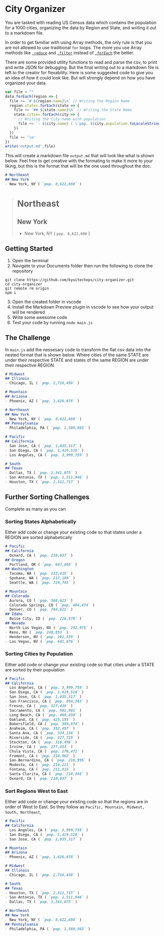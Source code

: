 # City Organizer

You are tasked with reading US Census data which contains the population for a 1000 cities, organizing the data by Region and State, and writing it out to a markdown file. 

In order to get familiar with using Array methods, the only rule is that you are not allowed to use traditional `for` loops. The more you use Array methods like [`.reduce`](https://developer.mozilla.org/en-US/docs/Web/JavaScript/Reference/Global_Objects/Array/Reduce) and [`.filter`](https://developer.mozilla.org/en-US/docs/Web/JavaScript/Reference/Global_Objects/Array/filter) instead of [`.forEach`](https://developer.mozilla.org/en-US/docs/Web/JavaScript/Reference/Global_Objects/Array/forEach) the better.

There are some provided utility functions to read and parse the csv, to print and write JSON for debugging. But the final writing out to a markdown file is left to the creator for flexability. Here is some suggested code to give you an idea of how it could look like. But will strongly depend on how you have organized your data.

``` js
var file = ""
data.forEach(region => {
  file += `# ${region.name}\n` // Writing the Region Name
  region.states.forEach(state => {
    file += `## ${state.name}\n` // Writing the State Name
    state.cities.forEach(city => {
      // Writing the City name with population
      file += `- ${city.name} ( \`pop. ${city.population.toLocaleString()}\` )\n`
    })
  })
  file += '\n'
})
write('output.md',file)
```

This will create a markdown file `output.md` that will look like what is shown below. Feel free to get creative with the formating to make it more to your liking, but this is the format that will be the one used throughout the doc.
``` md
# Northeast
## New York
- New York, NY ( `pop. 8,622,698` )
```
> # Northeast
> ## New York
> - New York, NY ( `pop. 8,622,698` )

## Getting Started

1. Open the terminal
2. Navigate to your Documents folder then run the following to clone the repository
```
git clone https://github.com/byuitechops/city-organizer.git
cd city-organizer
git remote rm origin
npm i
```
3. Open the created folder in vscode
4. Install the Markdown Preview plugin in vscode to see how your output will be rendered
5. Write some awesome code
5. Test your code by running `node main.js`

## The Challenge
In `main.js` add the nessesary code to transform the flat csv data into the nested format that is shown below. Where cities of the same STATE are under their respective STATE and states of the same REGION are under their respective REGION

``` md
# Midwest
## Illinois
- Chicago, IL ( `pop. 2,716,450` )

# Mountain
## Arizona
- Phoenix, AZ ( `pop. 1,626,078` )

# Northeast
## New York
- New York, NY ( `pop. 8,622,698` )
## Pennsylvania
- Philadelphia, PA ( `pop. 1,580,863` )

# Pacific
## California
- San Jose, CA ( `pop. 1,035,317` )
- San Diego, CA ( `pop. 1,419,516` )
- Los Angeles, CA ( `pop. 3,999,759` )

# South
## Texas
- Dallas, TX ( `pop. 1,341,075` )
- San Antonio, TX ( `pop. 1,511,946` )
- Houston, TX ( `pop. 2,312,717` )
```

## Further Sorting Challenges
Complete as many as you can

### Sorting States Alphabetically
Either add code or change your existing code so that states under a REGION are sorted alphabetically
``` md
# Pacific
## California
- Oxnard, CA ( `pop. 210,037` )
## Oregon
- Portland, OR ( `pop. 647,805` )
## Washington
- Tacoma, WA ( `pop. 213,418` )
- Spokane, WA ( `pop. 217,108` )
- Seattle, WA ( `pop. 724,745` )

# Mountain
## Colorado
- Aurora, CO ( `pop. 366,623` )
- Colorado Springs, CO ( `pop. 464,474` )
- Denver, CO ( `pop. 704,621` )
## Idaho
- Boise City, ID ( `pop. 226,570` )
## Nevada
- North Las Vegas, NV ( `pop. 242,975` )
- Reno, NV ( `pop. 248,853` )
- Henderson, NV ( `pop. 302,539` )
- Las Vegas, NV ( `pop. 641,676` )
```

### Sorting Cities by Population
Either add code or change your existing code so that cities under a STATE are sorted by their population
``` md
# Pacific
## California
- Los Angeles, CA ( `pop. 3,999,759` )
- San Diego, CA ( `pop. 1,419,516` )
- San Jose, CA ( `pop. 1,035,317` )
- San Francisco, CA ( `pop. 884,363` )
- Fresno, CA ( `pop. 527,438` )
- Sacramento, CA ( `pop. 501,901` )
- Long Beach, CA ( `pop. 469,450` )
- Oakland, CA ( `pop. 425,195` )
- Bakersfield, CA ( `pop. 380,874` )
- Anaheim, CA ( `pop. 352,497` )
- Santa Ana, CA ( `pop. 334,136` )
- Riverside, CA ( `pop. 327,728` )
- Stockton, CA ( `pop. 310,496` )
- Irvine, CA ( `pop. 277,453` )
- Chula Vista, CA ( `pop. 270,471` )
- Fremont, CA ( `pop. 234,962` )
- San Bernardino, CA ( `pop. 216,995` )
- Modesto, CA ( `pop. 214,221` )
- Fontana, CA ( `pop. 211,815` )
- Santa Clarita, CA ( `pop. 210,888` )
- Oxnard, CA ( `pop. 210,037` )
```


### Sort Regions West to East
Either add code or change your existing code so that the regions are in order of West to East. So they follow as `Pacific, Mountain, Midwest, South, Northeast`,

``` md
# Pacific
## California
- Los Angeles, CA ( `pop. 3,999,759` )
- San Diego, CA ( `pop. 1,419,516` )
- San Jose, CA ( `pop. 1,035,317` )

# Mountain
## Arizona
- Phoenix, AZ ( `pop. 1,626,078` )

# Midwest
## Illinois
- Chicago, IL ( `pop. 2,716,450` )

# South
## Texas
- Houston, TX ( `pop. 2,312,717` )
- San Antonio, TX ( `pop. 1,511,946` )
- Dallas, TX ( `pop. 1,341,075` )

# Northeast
## New York
- New York, NY ( `pop. 8,622,698` )
## Pennsylvania
- Philadelphia, PA ( `pop. 1,580,863` )
```
